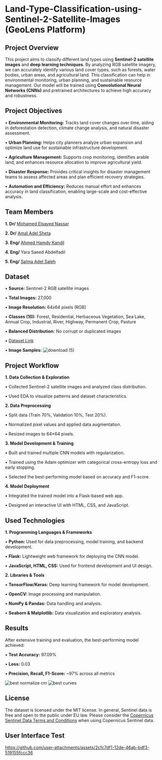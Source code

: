 # Land-Type-Classification-using-Sentinel-2-Satellite-Images (GeoLens Platform)
## Project Overview
This project aims to classify different land types using **Sentinel-2 satellite images** and **deep 
learning techniques**. By analyzing RGB satellite imagery, we can accurately identify various 
land cover types, such as forests, water bodies, urban areas, and agricultural land. This 
classification can help in environmental monitoring, urban planning, and sustainable resource 
management. Our model will be trained using **Convolutional Neural Networks (CNNs)** and 
pretrained architectures to achieve high accuracy and robustness.

## Project Objectives
• **Environmental Monitoring:** Tracks land cover changes over time, aiding in deforestation detection, climate change analysis, and natural disaster assessment.

• **Urban Planning:** Helps city planners analyze urban expansion and optimize land use for sustainable infrastructure development.

• **Agriculture Management:** Supports crop monitoring, identifies arable land, and enhances resource allocation to improve agricultural yield.

• **Disaster Response:** Provides critical insights for disaster management teams to assess affected areas and plan efficient recovery strategies.

• **Automation and Efficiency:** Reduces manual effort and enhances accuracy in land classification, enabling large-scale and cost-effective analysis.

## Team Members
**1. Dr/** [Mohamed Elsayed Nassar](https://github.com/Mohamed-Nassar88)

**2. Dr/** [Amal Adel Sheta](https://github.com/DrAmalSheta)

**3. Eng/** [Ahmed Hamdy Kandil](https://github.com/AhmedKandil2014)

**4. Eng/** Yara Saeed Abdelfadil

**5. Eng/** [Salma Adel Saleh](https://github.com/salmadel)

## Dataset
• **Source:** Sentinel-2 RGB satellite images

• **Total Images:** 27,000

• **Image Resolution:** 64x64 pixels (RGB)

• **Classes (10):** Forest, Residential, Herbaceous Vegetation, Sea Lake, Annual Crop, Industrial, River, Highway, Permanent Crop, Pasture

• **Balanced Distribution:** No corrupt or duplicated images

• [Dataset Link](https://zenodo.org/records/7711810#.ZAm3k-zMKEA)

• **Image Samples:**
![download (5)](https://github.com/user-attachments/assets/76a77590-77a7-4f5d-8124-35e1ae293458)


## Project Workflow
**1. Data Collection & Exploration**

• Collected Sentinel-2 satellite images and analyzed class distribution.

• Used EDA to visualize patterns and dataset characteristics.

**2. Data Preprocessing**

• Split data (Train 70%, Validation 10%, Test 20%).

• Normalized pixel values and applied data augmentation.

• Resized images to 64×64 pixels.

**3. Model Development & Training**

• Built and trained multiple CNN models with regularization.

• Trained using the Adam optimizer with categorical cross-entropy loss and early stopping.

• Selected the best-performing model based on accuracy and F1-score.

**4. Model Deployment**

• Integrated the trained model into a Flask-based web app.

• Designed an interactive UI with HTML, CSS, and JavaScript.

## Used Technologies
**1. Programming Languages & Frameworks**

• **Python:** Used for data preprocessing, model training, and backend development.

• **Flask:** Lightweight web framework for deploying the CNN model.

• **JavaScript, HTML, CSS:** Used for frontend development and UI design.

**2. Libraries & Tools**

• **TensorFlow/Keras:** Deep learning framework for model development.

• **OpenCV:** Image processing and manipulation.

• **NumPy & Pandas:** Data handling and analysis.

• **Seaborn & Matplotlib:** Data visualization and exploratory analysis.

## Results
After extensive training and evaluation, the best-performing model achieved:

• **Test Accuracy:** 97.09%

• **Loss:** 0.03

• **Precision, Recall, F1-Score:** ~97% across all metrics

![best normalize cm](https://github.com/user-attachments/assets/104b7945-5c49-4957-a51c-f40d96bd71c2)
![best curves](https://github.com/user-attachments/assets/78bc3a9e-d126-4399-8738-17848d72f699)

## License

The dataset is licensed under the MIT license. In general, Sentinel data is free and open to the public under EU law. Please consider the [Copernicus Sentinel Data Terms and Conditions](https://sentinel.esa.int/documents/247904/690755/Sentinel_Data_Legal_Notice) when using Copernicus Sentinel data.

## User Interface Test



https://github.com/user-attachments/assets/2cfc7df1-12de-46ab-bdf3-519155fccc36




